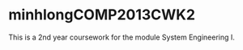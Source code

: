 minhlongCOMP2013CWK2
====================

This is a 2nd year coursework for the module System Engineering I.
